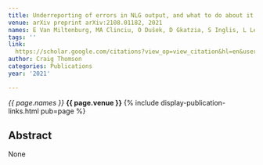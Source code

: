 ```yaml
---
title: Underreporting of errors in NLG output, and what to do about it
venue: arXiv preprint arXiv:2108.01182, 2021
names: E Van Miltenburg, MA Clinciu, O Dušek, D Gkatzia, S Inglis, L Leppänen, ...
tags: ''
link: 
  https://scholar.google.com/citations?view_op=view_citation&hl=en&user=X8y3FZYAAAAJ&pagesize=100&sortby=pubdate&citation_for_view=X8y3FZYAAAAJ:UeHWp8X0CEIC
author: Craig Thomson
categories: Publications
year: '2021'

---
```


*{{ page.names }}*
**{{ page.venue }}**
{% include display-publication-links.html pub=page %}
## Abstract

None